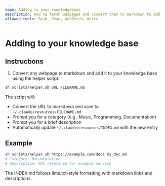 ```yaml
---
name: Adding to your knowledgebase
description: How to fetch webpages and convert them to markdown to add to your knowledge base
allowed-tools: Bash, Read, WebFetch, Write
---
```


# Adding to your knowledge base

## Instructions
1. Convert any webpage to markdown and add it to your knowledge base using the helper script:
```bash
sh scripts/helper.sh URL FILENAME.md
```

The script will:
- Convert the URL to markdown and save to `~/.claude/resources/FILENAME.md`
- Prompt you for a category (e.g., Music, Programming, Documentation)
- Prompt you for a brief description
- Automatically update `~/.claude/resources/INDEX.md` with the new entry

## Example
```bash
sh scripts/helper.sh https://example.com/docs my_doc.md
# Category: Documentation
# Description: API reference for example service
```

The INDEX.md follows llms.txt-style formatting with markdown links and descriptions.
